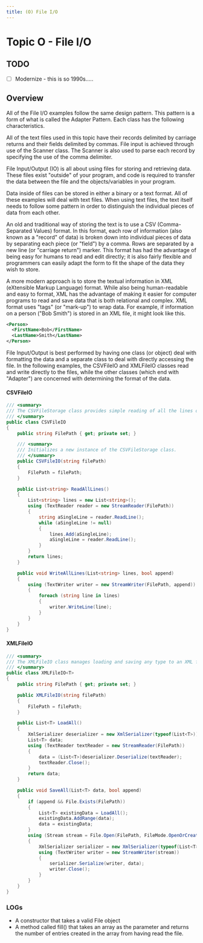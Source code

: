 ```yaml
---
title: (O) File I/O
---
```

# Topic O - File I/O

## TODO

- [ ] Modernize - this is so 1990s.....

## Overview

All of the File I/O examples follow the same design pattern. This pattern is a form of what is called the Adapter Pattern. Each class has the following characteristics.

All of the text files used in this topic have their records delimited by carriage returns and their fields delimited by commas. File input is achieved through use of the Scanner class. The Scanner is also used to parse each record by specifying the use of the comma delimiter.

File Input/Output (IO) is all about using files for storing and retrieving data. These files exist "outside" of your program, and code is required to transfer the data between the file and the objects/variables in your program.

Data inside of files can be stored in either a binary or a text format. All of these examples will deal with text files. When using text files, the text itself needs to follow some pattern in order to distinguish the individual pieces of data from each other.

An old and traditional way of storing the text is to use a CSV (Comma-Separated Values) format. In this format, each row of information (also known as a "record" of data) is broken down into individual pieces of data by separating each piece (or "field") by a comma. Rows are separated by a new line (or "carriage return") marker. This format has had the advantage of being easy for humans to read and edit directly; it is also fairly flexible and programmers can easily adapt the form to fit the shape of the data they wish to store.

A more modern approach is to store the textual information in XML (eXtensible Markup Language) format. While also being human-readable and easy to format, XML has the advantage of making it easier for computer programs to read and save data that is both relational and complex. XML format uses "tags" (or "mark-up") to wrap data. For example, if information on a person ("Bob Smith") is stored in an XML file, it might look like this.

```xml
<Person>
  <FirstName>Bob</FirstName>
  <LastName>Smith</LastName>
</Person>
```

File Input/Output is best performed by having one class (or object) deal with formatting the data and a separate class to deal with directly accessing the file. In the following examples, the CSVFileIO and XMLFileIO classes read and write directly to the files, while the other classes (which end with "Adapter") are concerned with determining the format of the data.

#### CSVFileIO

```csharp
/// <summary>
/// The CSVFileStorage class provides simple reading of all the lines of text of a CSV (Comma-Separated-Values) file.
/// </summary>
public class CSVFileIO
{
    public string FilePath { get; private set; }

    /// <summary>
    /// Initializes a new instance of the CSVFileStorage class.
    /// </summary>
    public CSVFileIO(string filePath)
    {
        FilePath = filePath;
    }

    public List<string> ReadAllLines()
    {
        List<string> lines = new List<string>();
        using (TextReader reader = new StreamReader(FilePath))
        {
            string aSingleLine = reader.ReadLine();
            while (aSingleLine != null)
            {
                lines.Add(aSingleLine);
                aSingleLine = reader.ReadLine();
            }
        }
        return lines;
    }

    public void WriteAllLines(List<string> lines, bool append)
    {
        using (TextWriter writer = new StreamWriter(FilePath, append))
        {
            foreach (string line in lines)
            {
                writer.WriteLine(line);
            }
        }
    }
}
```

#### XMLFileIO

```csharp
/// <summary>
/// The XMLFileIO class manages loading and saving any type to an XML file.
/// </summary>
public class XMLFileIO<T>
{
    public string FilePath { get; private set; }

    public XMLFileIO(string filePath)
    {
        FilePath = filePath;
    }

    public List<T> LoadAll()
    {
        XmlSerializer deserializer = new XmlSerializer(typeof(List<T>));
        List<T> data;
        using (TextReader textReader = new StreamReader(FilePath))
        {
            data = (List<T>)deserializer.Deserialize(textReader);
            textReader.Close();
        }
        return data;
    }

    public void SaveAll(List<T> data, bool append)
    {
        if (append && File.Exists(FilePath))
        {
            List<T> existingData = LoadAll();
            existingData.AddRange(data);
            data = existingData;
        }
        using (Stream stream = File.Open(FilePath, FileMode.OpenOrCreate))
        {
            XmlSerializer serializer = new XmlSerializer(typeof(List<T>));
            using (TextWriter writer = new StreamWriter(stream))
            {
                serializer.Serialize(writer, data);
                writer.Close();
            }
        }
    }
}
```

### LOGs

* A constructor that takes a valid File object
* A method called fill() that takes an array as the parameter and returns the number of entries created in the array from having read the file.
